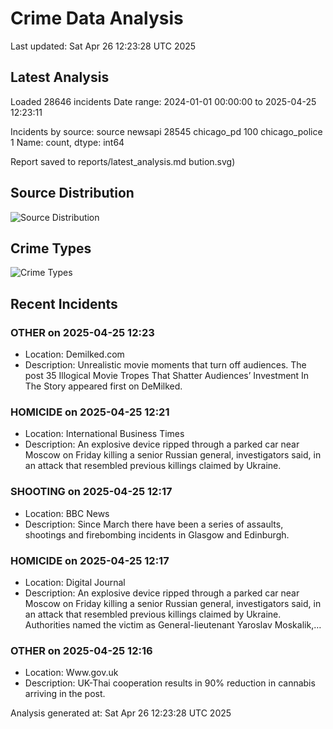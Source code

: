 # Crime Data Analysis
Last updated: Sat Apr 26 12:23:28 UTC 2025

## Latest Analysis

Loaded 28646 incidents
Date range: 2024-01-01 00:00:00 to 2025-04-25 12:23:11

Incidents by source:
source
newsapi           28545
chicago_pd          100
chicago_police        1
Name: count, dtype: int64

Report saved to reports/latest_analysis.md
bution.svg)

## Source Distribution
![Source Distribution](images/source_distribution.svg)

## Crime Types
![Crime Types](images/crime_types.svg)

## Recent Incidents

### OTHER on 2025-04-25 12:23
- Location: Demilked.com
- Description: Unrealistic movie moments that turn off audiences.
The post 35 Illogical Movie Tropes That Shatter Audiences’ Investment In The Story appeared first on DeMilked.


### HOMICIDE on 2025-04-25 12:21
- Location: International Business Times
- Description: An explosive device ripped through a parked car near Moscow on Friday killing a senior Russian general, investigators said, in an attack that resembled previous killings claimed by Ukraine.


### SHOOTING on 2025-04-25 12:17
- Location: BBC News
- Description: Since March there have been a series of assaults, shootings and firebombing incidents in Glasgow and Edinburgh.


### HOMICIDE on 2025-04-25 12:17
- Location: Digital Journal
- Description: An explosive device ripped through a parked car near Moscow on Friday killing a senior Russian general, investigators said, in an attack that resembled previous killings claimed by Ukraine. Authorities named the victim as General-lieutenant Yaroslav Moskalik,…


### OTHER on 2025-04-25 12:16
- Location: Www.gov.uk
- Description: UK-Thai cooperation results in 90% reduction in cannabis arriving in the post.

Analysis generated at: Sat Apr 26 12:23:28 UTC 2025
